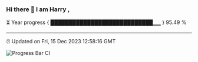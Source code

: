 ### Hi there 👋 I am Harry , 

⏳ Year progress { ████████████████████████████▁▁ } 95.49 %

---

⏰ Updated on Fri, 15 Dec 2023 12:58:16 GMT

![Progress Bar CI](https://github.com/duykhang68/duykhang68/workflows/Progress%20Bar%20CI/badge.svg)
